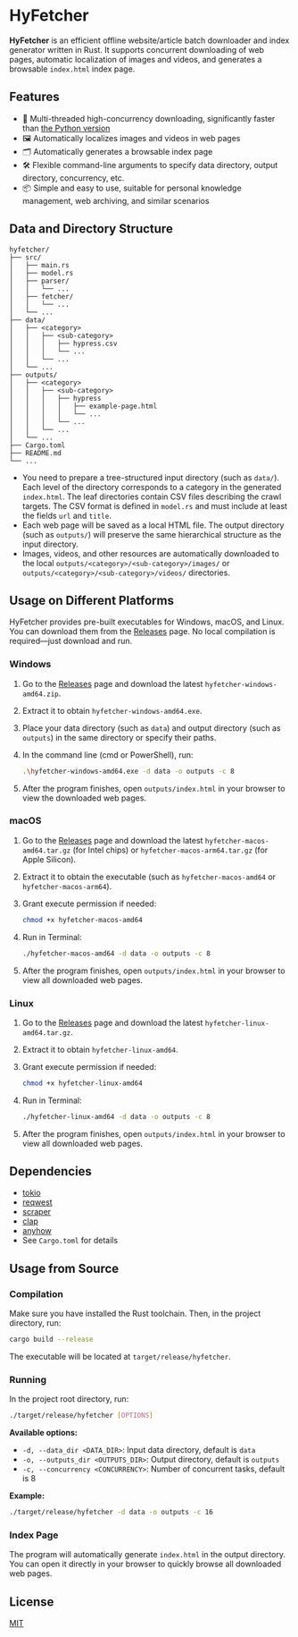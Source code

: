 # HyFetcher

**HyFetcher** is an efficient offline website/article batch downloader and index generator written in Rust. It supports concurrent downloading of web pages, automatic localization of images and videos, and generates a browsable `index.html` index page.

## Features

- 🚀 Multi-threaded high-concurrency downloading, significantly faster than [the Python version](https://github.com/hyperplasma/hyplusite-exporter)
- 🖼️ Automatically localizes images and videos in web pages
- 🗂️ Automatically generates a browsable index page
- 🛠️ Flexible command-line arguments to specify data directory, output directory, concurrency, etc.
- 📦 Simple and easy to use, suitable for personal knowledge management, web archiving, and similar scenarios

## Data and Directory Structure

```
hyfetcher/
├── src/
│   ├── main.rs
│   ├── model.rs
│   ├── parser/
│   │   └── ...
│   ├── fetcher/
│   │   └── ...
│   └── ...
├── data/
│   ├── <category>
│   │   ├── <sub-category>
│   │   │   ├── hypress.csv
│   │   │   └── ...
│   │   └── ...
│   └── ...
├── outputs/
│   ├── <category>
│   │   ├── <sub-category>
│   │   │   ├── hypress
│   │   │   │   ├── example-page.html
│   │   │   │   └── ...
│   │   │   └── ...
│   │   └── ...
│   └── ...
├── Cargo.toml
├── README.md
└── ...
```

- You need to prepare a tree-structured input directory (such as `data/`). Each level of the directory corresponds to a category in the generated `index.html`. The leaf directories contain CSV files describing the crawl targets. The CSV format is defined in `model.rs` and must include at least the fields `url` and `title`.
- Each web page will be saved as a local HTML file. The output directory (such as `outputs/`) will preserve the same hierarchical structure as the input directory.
- Images, videos, and other resources are automatically downloaded to the local `outputs/<category>/<sub-category>/images/` or `outputs/<category>/<sub-category>/videos/` directories.

## Usage on Different Platforms

HyFetcher provides pre-built executables for Windows, macOS, and Linux. You can download them from the [Releases](https://github.com/hyperplasma/hyfetcher/releases) page. No local compilation is required—just download and run.

### Windows

1. Go to the [Releases](https://github.com/hyperplasma/hyfetcher/releases) page and download the latest `hyfetcher-windows-amd64.zip`.
2. Extract it to obtain `hyfetcher-windows-amd64.exe`.
3. Place your data directory (such as `data`) and output directory (such as `outputs`) in the same directory or specify their paths.
4. In the command line (cmd or PowerShell), run:

    ```sh
    .\hyfetcher-windows-amd64.exe -d data -o outputs -c 8
    ```

5. After the program finishes, open `outputs/index.html` in your browser to view the downloaded web pages.

### macOS

1. Go to the [Releases](https://github.com/hyperplasma/hyfetcher/releases) page and download the latest `hyfetcher-macos-amd64.tar.gz` (for Intel chips) or `hyfetcher-macos-arm64.tar.gz` (for Apple Silicon).
2. Extract it to obtain the executable (such as `hyfetcher-macos-amd64` or `hyfetcher-macos-arm64`).
3. Grant execute permission if needed:

    ```sh
    chmod +x hyfetcher-macos-amd64
    ```

4. Run in Terminal:

    ```sh
    ./hyfetcher-macos-amd64 -d data -o outputs -c 8
    ```

5. After the program finishes, open `outputs/index.html` in your browser to view all downloaded web pages.

### Linux

1. Go to the [Releases](https://github.com/hyperplasma/hyfetcher/releases) page and download the latest `hyfetcher-linux-amd64.tar.gz`.
2. Extract it to obtain `hyfetcher-linux-amd64`.
3. Grant execute permission if needed:

    ```sh
    chmod +x hyfetcher-linux-amd64
    ```

4. Run in Terminal:

    ```sh
    ./hyfetcher-linux-amd64 -d data -o outputs -c 8
    ```

5. After the program finishes, open `outputs/index.html` in your browser to view all downloaded web pages.

## Dependencies

- [tokio](https://crates.io/crates/tokio)
- [reqwest](https://crates.io/crates/reqwest)
- [scraper](https://crates.io/crates/scraper)
- [clap](https://crates.io/crates/clap)
- [anyhow](https://crates.io/crates/anyhow)
- See `Cargo.toml` for details

## Usage from Source

### Compilation

Make sure you have installed the Rust toolchain. Then, in the project directory, run:

```sh
cargo build --release
```

The executable will be located at `target/release/hyfetcher`.

### Running

In the project root directory, run:

```sh
./target/release/hyfetcher [OPTIONS]
```

**Available options:**

- `-d, --data_dir <DATA_DIR>`: Input data directory, default is `data`
- `-o, --outputs_dir <OUTPUTS_DIR>`: Output directory, default is `outputs`
- `-c, --concurrency <CONCURRENCY>`: Number of concurrent tasks, default is 8

**Example:**

```sh
./target/release/hyfetcher -d data -o outputs -c 16
```

### Index Page

The program will automatically generate `index.html` in the output directory. You can open it directly in your browser to quickly browse all downloaded web pages.

## License

[MIT](LICENSE)